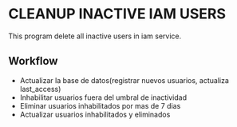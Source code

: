 # CLEANUP INACTIVE IAM USERS

This program delete all inactive users in iam service.


## Workflow
* Actualizar la base de datos(registrar nuevos usuarios, actualiza last_access)
* Inhabilitar usuarios fuera del umbral de inactividad
* Eliminar usuarios inhabilitados por mas de 7 dias
* Actualizar usuarios inhabilitados y eliminados